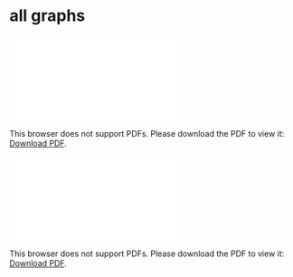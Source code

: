 # all graphs




<object data="../local_TDTA85.pdf" type="application/pdf" width="100%" height="480px"><embed src="../local_TDTA85.pdf"><p>This browser does not support PDFs. Please download the PDF to view it: <a href="../local_TDTA85.pdf">Download PDF</a>.</p></embed></object>


<object data="../inclusions_TDTA85.pdf" type="application/pdf" width="100%" height="480px"><embed src="../inclusions_TDTA85.pdf"><p>This browser does not support PDFs. Please download the PDF to view it: <a href="../inclusions_TDTA85.pdf">Download PDF</a>.</p></embed></object>

